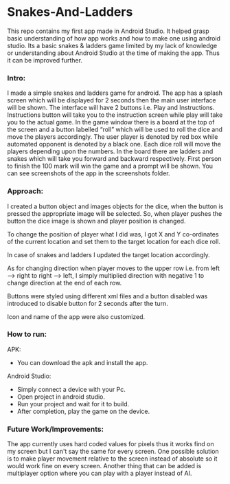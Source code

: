 # Snakes-And-Ladders

This repo contains my first app made in Android Studio. It helped grasp basic understanding of how app works and how to make one using android studio. Its a basic snakes & ladders game limited by my lack of knowledge or understanding about Android Studio at the time of making the app. Thus it can be improved further.

### Intro:

I made a simple snakes and ladders game for android. The app has a splash screen which will be displayed for 2 seconds then the main user interface will be shown. The interface will have 2 buttons i.e. Play and Instructions. Instructions button will take you to the instruction screen while play will take you to the actual game. In the game window there is a board at the top of the screen and a button labelled “roll” which will be used to roll the dice and move the players accordingly. The user player is denoted by red box while automated opponent is denoted by a black one. Each dice roll will move the players depending upon the numbers. In the board there are ladders and snakes which will take you forward and backward respectively. First person to finish the 100 mark will win the game and a prompt will be shown. You can see screenshots of the app in the screenshots folder.

### Approach:
I created a button object and images objects for the dice, when the button is pressed the appropriate image will be selected. So, when player pushes the button the dice image is shown and player position is changed.

To change the position of player what I did was, I got X and Y co-ordinates of the current location and set them to the target location for each dice roll.

In case of snakes and ladders I updated the target location accordingly.

As for changing direction when player moves to the upper row i.e. from left --> right to right --> left, I simply multiplied direction with negative 1 to change direction at the end of each row.

Buttons were styled using different xml files and a button disabled was introduced to disable button for 2 seconds after the turn.

Icon and name of the app were also customized.

### How to run:

APK:
* You can download the apk and install the app.

Android Studio:
*  Simply connect a device with your Pc.
* Open project in android studio.
* Run your project and wait for it to build.
* After completion, play the game on the device.

### Future Work/Improvements:
The app currently uses hard coded values for pixels thus it works find on my screen but I can't say the same for every screen. One possible solution is to make player movement relative to the screen instead of absolute so it would work fine on every screen. Another thing that can be added is multiplayer option where you can play with a player instead of AI.
